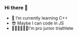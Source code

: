 ### Hi there 👋

- 🌱 I’m currently learning C++
- 😎 Maybe I can code in JS
- 🏊‍♂️🚴‍♂️🏃‍♂️I'm pro junior triathlete

<!--
**sptachu/sptachu** is a ✨ _special_ ✨ repository because its `README.md` (this file) appears on your GitHub profile.

Here are some ideas to get you started:

- 🔭 I’m currently working on ...
- 🌱 I’m currently learning ...
- 👯 I’m looking to collaborate on ...
- 🤔 I’m looking for help with ...
- 💬 Ask me about ...
- 📫 How to reach me: ...
- 😄 Pronouns: ...
- ⚡ Fun fact: ...
-->
